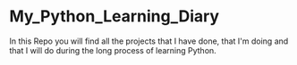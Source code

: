 # My_Python_Learning_Diary
In this Repo you will find all the projects that I have done, that I'm doing and that I will do during the long process of learning Python.
